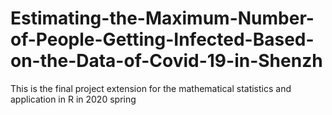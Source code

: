 # Estimating-the-Maximum-Number-of-People-Getting-Infected-Based-on-the-Data-of-Covid-19-in-Shenzh
This is the final project extension for the mathematical statistics and application in R in 2020 spring
